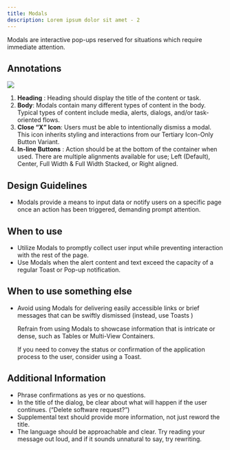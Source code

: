 ```yaml
---
title: Modals
description: Lorem ipsum dolor sit amet - 2
---
```

Modals are interactive pop-ups reserved for situations which require immediate attention.

## Annotations

![](/modal.svg)

1. **Heading** : Heading should display the title of the content or task.
2. **Body**: Modals contain many different types of content in the body. Typical types of content include media, alerts, dialogs, and/or task-oriented flows.
3. **Close “X” Icon**: Users must be able to intentionally dismiss a modal. This icon inherits styling and interactions from our Tertiary Icon-Only Button Variant.
4. **In-line Buttons** : Action should be at the bottom of the container when used. There are multiple alignments available for use; Left (Default), Center, Full Width & Full Width Stacked, or Right aligned.

## Design Guidelines

* Modals provide a means to input data or notify users on a specific page once an action has been triggered, demanding prompt attention.

## When to use

* Utilize Modals to promptly collect user input while preventing interaction with the rest of the page.
* Use Modals when the alert content and text exceed the capacity of a regular Toast or Pop-up notification.

## When to use something else

* Avoid using Modals for delivering easily accessible links or brief messages that can be swiftly dismissed (instead, use Toasts )

  Refrain from using Modals to showcase information that is intricate or dense, such as Tables or Multi-View Containers.

  If you need to convey the status or confirmation of the application process to the user, consider using a Toast.

## Additional Information

* Phrase confirmations as yes or no questions.
* In the title of the dialog, be clear about what will happen if the user continues. (“Delete software request?”)
* Supplemental text should provide more information, not just reword the title.
* The language should be approachable and clear. Try reading your message out loud, and if it sounds unnatural to say, try rewriting.